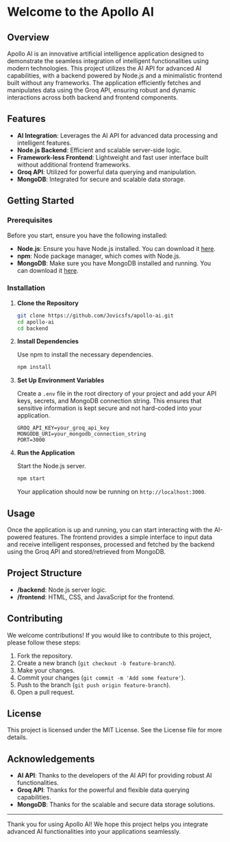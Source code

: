# Welcome to the Apollo AI

## Overview

Apollo AI is an innovative artificial intelligence application designed to demonstrate the seamless integration of intelligent functionalities using modern technologies. This project utilizes the AI API for advanced AI capabilities, with a backend powered by Node.js and a minimalistic frontend built without any frameworks. The application efficiently fetches and manipulates data using the Groq API, ensuring robust and dynamic interactions across both backend and frontend components.

## Features

- **AI Integration**: Leverages the AI API for advanced data processing and intelligent features.
- **Node.js Backend**: Efficient and scalable server-side logic.
- **Framework-less Frontend**: Lightweight and fast user interface built without additional frontend frameworks.
- **Groq API**: Utilized for powerful data querying and manipulation.
- **MongoDB**: Integrated for secure and scalable data storage.

## Getting Started

### Prerequisites

Before you start, ensure you have the following installed:

- **Node.js**: Ensure you have Node.js installed. You can download it [here](https://nodejs.org/).
- **npm**: Node package manager, which comes with Node.js.
- **MongoDB**: Make sure you have MongoDB installed and running. You can download it [here](https://www.mongodb.com/try/download/community).

### Installation

1. **Clone the Repository**

    ```bash
    git clone https://github.com/Jovicsfs/apollo-ai.git
    cd apollo-ai
    cd backend
    ```

2. **Install Dependencies**

    Use npm to install the necessary dependencies.

    ```bash
    npm install
    ```

3. **Set Up Environment Variables**

    Create a `.env` file in the root directory of your project and add your API keys, secrets, and MongoDB connection string. This ensures that sensitive information is kept secure and not hard-coded into your application.

    ```plaintext
    GROQ_API_KEY=your_groq_api_key
    MONGODB_URI=your_mongodb_connection_string
    PORT=3000
    ```

4. **Run the Application**

    Start the Node.js server.

    ```bash
    npm start
    ```

    Your application should now be running on `http://localhost:3000`.

## Usage

Once the application is up and running, you can start interacting with the AI-powered features. The frontend provides a simple interface to input data and receive intelligent responses, processed and fetched by the backend using the Groq API and stored/retrieved from MongoDB.

## Project Structure

  - **/backend**: Node.js server logic.
  - **/frontend**: HTML, CSS, and JavaScript for the frontend.

## Contributing

We welcome contributions! If you would like to contribute to this project, please follow these steps:

1. Fork the repository.
2. Create a new branch (`git checkout -b feature-branch`).
3. Make your changes.
4. Commit your changes (`git commit -m 'Add some feature'`).
5. Push to the branch (`git push origin feature-branch`).
6. Open a pull request.

## License

This project is licensed under the MIT License. See the License file for more details.

## Acknowledgements

- **AI API**: Thanks to the developers of the AI API for providing robust AI functionalities.
- **Groq API**: Thanks for the powerful and flexible data querying capabilities.
- **MongoDB**: Thanks for the scalable and secure data storage solutions.
---

Thank you for using Apollo AI! We hope this project helps you integrate advanced AI functionalities into your applications seamlessly.
